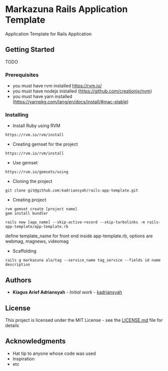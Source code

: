 # Markazuna Rails Application Template

Application Template for Rails Application

## Getting Started

TODO

### Prerequisites

* you must have rvm installed https://rvm.io/
* you must have nodejs installed (https://github.com/creationix/nvm)
* you must have yarn installed (https://yarnpkg.com/lang/en/docs/install/#mac-stable)

### Installing

* Install Ruby using RVM

```
https://rvm.io/rvm/install
```

* Creating gemset for the project

```
https://rvm.io/rvm/install
```

* Use gemset

```
https://rvm.io/gemsets/using
```

* Cloning the project

```
git clone git@github.com:kadriansyah/rails-app-template.git
```

* Creating project

```
rvm gemset create [project name]
gem install bundler
```

```
rails new [app_name] --skip-active-record --skip-turbolinks -m rails-app-template/app-template.rb
```

define template_name for front end inside app-template.rb, options are webmag, magnews, videomag

* Scaffolding

```
rails g markazuna alo/tag --service_name tag_service --fields id name description
```

## Authors

* **Kiagus Arief Adriansyah** - *Initial work* - [kadriansyah](https://github.com/kadriansyah)

## License

This project is licensed under the MIT License - see the [LICENSE.md](LICENSE.md) file for details

## Acknowledgments

* Hat tip to anyone whose code was used
* Inspiration
* etc
